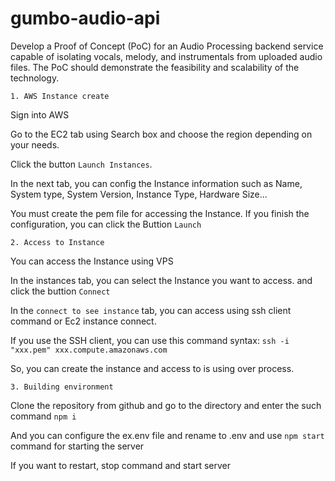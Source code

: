 # gumbo-audio-api
Develop a Proof of Concept (PoC) for an Audio Processing backend service capable of isolating vocals, melody, and instrumentals from uploaded audio files. The PoC should demonstrate the feasibility and scalability of the technology.


`1. AWS Instance create`
   
   Sign into AWS
   
   Go to the EC2 tab using Search box and choose the region depending on your needs.
   
   Click the button `Launch Instances`.

   In the next tab, you can config the Instance information such as Name, System type, System Version, Instance Type, Hardware Size...
   
   You must create the pem file for accessing the Instance. If you finish the configuration, you can click the Buttion `Launch`

`2. Access to Instance`
   
   You can access the Instance using VPS

   In the instances tab, you can select the Instance you want to access. and click the buttion `Connect`
   
   In the `connect to see instance` tab, you can access using ssh client command or Ec2 instance connect.
   
   If you use the SSH client,  you can use this command syntax: `ssh -i "xxx.pem" xxx.compute.amazonaws.com`
   
   So, you can create the instance and access to is using over process.

`3. Building environment`
   
   Clone the repository from github and go to the directory and enter the such command `npm i`
   
   And you can configure the ex.env file and rename to .env and use `npm start` command for starting the server
   
   If you want to restart, stop command and start server
